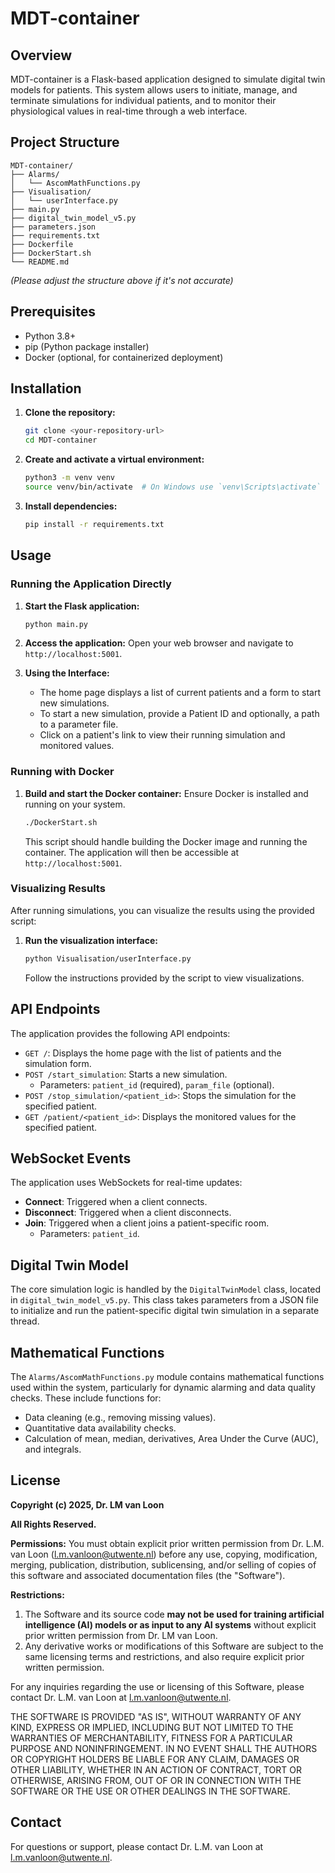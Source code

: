 # MDT-container

## Overview

MDT-container is a Flask-based application designed to simulate digital twin models for patients. This system allows users to initiate, manage, and terminate simulations for individual patients, and to monitor their physiological values in real-time through a web interface.

## Project Structure

```
MDT-container/
├── Alarms/
│   └── AscomMathFunctions.py
├── Visualisation/
│   └── userInterface.py
├── main.py
├── digital_twin_model_v5.py
├── parameters.json
├── requirements.txt
├── Dockerfile
├── DockerStart.sh
└── README.md
```
*(Please adjust the structure above if it's not accurate)*

## Prerequisites

*   Python 3.8+
*   pip (Python package installer)
*   Docker (optional, for containerized deployment)

## Installation

1.  **Clone the repository:**
    ```bash
    git clone <your-repository-url>
    cd MDT-container
    ```

2.  **Create and activate a virtual environment:**
    ```bash
    python3 -m venv venv
    source venv/bin/activate  # On Windows use `venv\Scripts\activate`
    ```

3.  **Install dependencies:**
    ```bash
    pip install -r requirements.txt
    ```

## Usage

### Running the Application Directly

1.  **Start the Flask application:**
    ```bash
    python main.py
    ```

2.  **Access the application:**
    Open your web browser and navigate to `http://localhost:5001`.

3.  **Using the Interface:**
    *   The home page displays a list of current patients and a form to start new simulations.
    *   To start a new simulation, provide a Patient ID and optionally, a path to a parameter file.
    *   Click on a patient's link to view their running simulation and monitored values.

### Running with Docker

1.  **Build and start the Docker container:**
    Ensure Docker is installed and running on your system.
    ```bash
    ./DockerStart.sh
    ```
    This script should handle building the Docker image and running the container. The application will then be accessible at `http://localhost:5001`.

### Visualizing Results

After running simulations, you can visualize the results using the provided script:

1.  **Run the visualization interface:**
    ```bash
    python Visualisation/userInterface.py
    ```
    Follow the instructions provided by the script to view visualizations.

## API Endpoints

The application provides the following API endpoints:

*   `GET /`: Displays the home page with the list of patients and the simulation form.
*   `POST /start_simulation`: Starts a new simulation.
    *   Parameters: `patient_id` (required), `param_file` (optional).
*   `POST /stop_simulation/<patient_id>`: Stops the simulation for the specified patient.
*   `GET /patient/<patient_id>`: Displays the monitored values for the specified patient.

## WebSocket Events

The application uses WebSockets for real-time updates:

*   **Connect**: Triggered when a client connects.
*   **Disconnect**: Triggered when a client disconnects.
*   **Join**: Triggered when a client joins a patient-specific room.
    *   Parameters: `patient_id`.

## Digital Twin Model

The core simulation logic is handled by the `DigitalTwinModel` class, located in `digital_twin_model_v5.py`. This class takes parameters from a JSON file to initialize and run the patient-specific digital twin simulation in a separate thread.

## Mathematical Functions

The `Alarms/AscomMathFunctions.py` module contains mathematical functions used within the system, particularly for dynamic alarming and data quality checks. These include functions for:
*   Data cleaning (e.g., removing missing values).
*   Quantitative data availability checks.
*   Calculation of mean, median, derivatives, Area Under the Curve (AUC), and integrals.

## License

**Copyright (c) 2025, Dr. LM van Loon**

**All Rights Reserved.**

**Permissions:**
You must obtain explicit prior written permission from Dr. L.M. van Loon (l.m.vanloon@utwente.nl) before any use, copying, modification, merging, publication, distribution, sublicensing, and/or selling of copies of this software and associated documentation files (the "Software").

**Restrictions:**
1.  The Software and its source code **may not be used for training artificial intelligence (AI) models or as input to any AI systems** without explicit prior written permission from Dr. LM van Loon.
2.  Any derivative works or modifications of this Software are subject to the same licensing terms and restrictions, and also require explicit prior written permission.

For any inquiries regarding the use or licensing of this Software, please contact Dr. L.M. van Loon at l.m.vanloon@utwente.nl.

THE SOFTWARE IS PROVIDED "AS IS", WITHOUT WARRANTY OF ANY KIND, EXPRESS OR IMPLIED, INCLUDING BUT NOT LIMITED TO THE WARRANTIES OF MERCHANTABILITY, FITNESS FOR A PARTICULAR PURPOSE AND NONINFRINGEMENT. IN NO EVENT SHALL THE AUTHORS OR COPYRIGHT HOLDERS BE LIABLE FOR ANY CLAIM, DAMAGES OR OTHER LIABILITY, WHETHER IN AN ACTION OF CONTRACT, TORT OR OTHERWISE, ARISING FROM, OUT OF OR IN CONNECTION WITH THE SOFTWARE OR THE USE OR OTHER DEALINGS IN THE SOFTWARE.

## Contact

For questions or support, please contact Dr. L.M. van Loon at l.m.vanloon@utwente.nl.